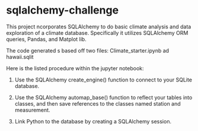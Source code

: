 # sqlalchemy-challenge

This project ncorporates SQLAlchemy to do basic climate analysis and data exploration of a climate database. Specifically it utilizes SQLAlchemy ORM queries, Pandas, and Matplot lib. 

The code generated s based off two files: Climate_starter.ipynb ad hawaii.sqlit


Here is the listed procedure within the jupyter notebook: 
1. Use the SQLAlchemy create_engine() function to connect to your SQLite database.

2. Use the SQLAlchemy automap_base() function to reflect your tables into classes, and then save references to the classes named station and measurement.

3. Link Python to the database by creating a SQLAlchemy session.
